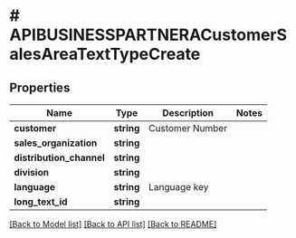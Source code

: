 # # APIBUSINESSPARTNERACustomerSalesAreaTextTypeCreate

## Properties

Name | Type | Description | Notes
------------ | ------------- | ------------- | -------------
**customer** | **string** | Customer Number |
**sales_organization** | **string** |  |
**distribution_channel** | **string** |  |
**division** | **string** |  |
**language** | **string** | Language key |
**long_text_id** | **string** |  |

[[Back to Model list]](../../README.md#models) [[Back to API list]](../../README.md#endpoints) [[Back to README]](../../README.md)
